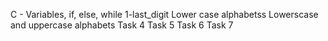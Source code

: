  C - Variables, if, else, while
1-last_digit
Lower case alphabetss
Lowerscase and uppercase alphabets
Task 4
Task 5
Task 6
Task 7
